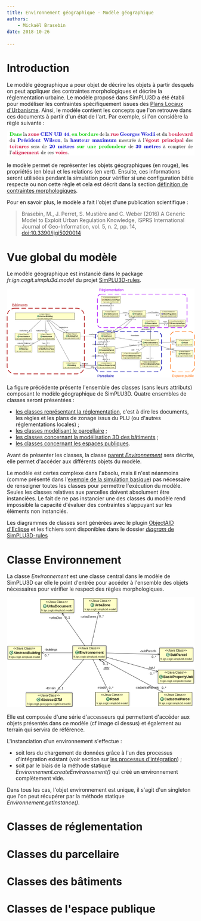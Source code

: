 ```yaml
---
title: Environnement géographique - Modèle géographique
authors:
    - Mickaël Brasebin
date: 2018-10-26

---
```


# Introduction

Le modèle géographique a pour objet de décrire les objets à partir desquels on peut appliquer des contraintes morphologiques et décrire la réglementation urbaine. Le modèle proposé dans SimPLU3D a été établi pour modéliser les contraintes spécifiquement issues des [Plans Locaux d'Urbanisme](https://fr.wikipedia.org/wiki/Plan_local_d%27urbanisme). Ainsi, le modèle contient les concepts que l'on retrouve dans ces documents à partir d'un état de l'art. Par exemple, si l'on considère la règle suivante :

![Exemple de règle issu du PLU](./img/ex-regle.png)

le modèle permet de représenter les objets géographiques (en rouge), les propriétés (en bleu) et les relations (en vert). Ensuite, ces informations seront utilisées pendant la simulation pour vérifier si une configuration bâtie respecte ou non cette règle et cela est décrit dans la section [définition de contraintes morphologiques](/../rules/intro.md).

Pour en savoir plus, le modèle a fait l'objet d'une publication scientifique :


> Brasebin, M., J. Perret, S. Mustière and C. Weber (2016) A Generic Model to Exploit Urban Regulation Knowledge, ISPRS International Journal of Geo-Information, vol. 5, n. 2, pp. 14, [doi:10.3390/ijgi5020014](https://www.mdpi.com/2220-9964/5/2/14)


# Vue global du modèle

Le modèle géographique est instancié dans le package *fr.ign.cogit.simplu3d.model* du projet [SimPLU3D-rules](https://github.com/SimPLU3D/simplu3D-rules).

![Image présentant le diagramme de classe de SimPLU3D](./img/generaldiagramAnnoted.png)


 La figure précédente présente l'ensemble des classes (sans leurs attributs) composant le modèle géographique de SimPLU3D. Quatre ensembles de classes seront présentées :

 - [les classes représentant la réglementation](#classes-de-reglementation), c'est à dire les documents, les règles et les plans de zonage issus du PLU (ou d'autres réglementations locales) ;
 - [les classes modélisant le parcellaire](#classes-du-parcellaire) ;
 - [les classes concernant la modélisation 3D des bâtiments](#classes-des-batiments) ;
 - [les classes concernant les espaces publiques](#classes-de-lespace-publique).

 Avant de présenter les classes, la classe [parent *Environnement*](#classe-environnement) sera décrite, elle permet d'accéder aux différents objets du modèle.



Le modèle est certes complexe dans l'absolu, mais il n'est néanmoins (comme présenté dans l'[exemple de la simulation basique](../being/first_simulation.md)) pas nécessaire de renseigner toutes les classes pour permettre l'exécution du modèle. Seules les classes relatives aux parcelles doivent absolument être instanciées. Le fait de ne pas instancier une des classes du modèle rend impossible la capacité d'évaluer des contraintes s'appuyant sur les éléments non instanciés.

Les diagrammes de classes sont générées avec le plugin [ObjectAID d'Eclipse](http://www.objectaid.com/) et les fichiers sont disponibles dans le dossier [*diagram* de SimPLU3D-rules](https://github.com/SimPLU3D/simplu3D-rules/tree/master/diagram/)

# Classe Environnement

La classe *Environnement* est une classe central dans le modèle de SimPLU3D car elle le point d'entrée pour accéder à l'ensemble des objets nécessaires pour vérifier le respect des règles morphologiques.


![Image présentant la classe Environneemnt de SimPLU3D](./img/environnementdiagram.png)

Elle est composée d'une série d'accesseurs qui permettent d'accéder aux objets présentés dans ce modèle (cf image ci dessus) et également au terrain qui servira de référence.

L'instanciation d'un environnement s'effectue :

- soit lors du chargement de données grâce à l'un des processus d'intégration existant (voir section sur [les processus d'intégration](integration.md)) ;
- soit par le biais de la méthode statique *Environnement.createEnvironnement()* qui créé un environnement complètement vide.

Dans tous les cas, l'objet environnement est unique, il s'agit d'un singleton que l'on peut récupérer par la méthode statique *Environnement.getInstance()*.

# Classes de réglementation

# Classes du parcellaire

# Classes des bâtiments

# Classes de l'espace publique

